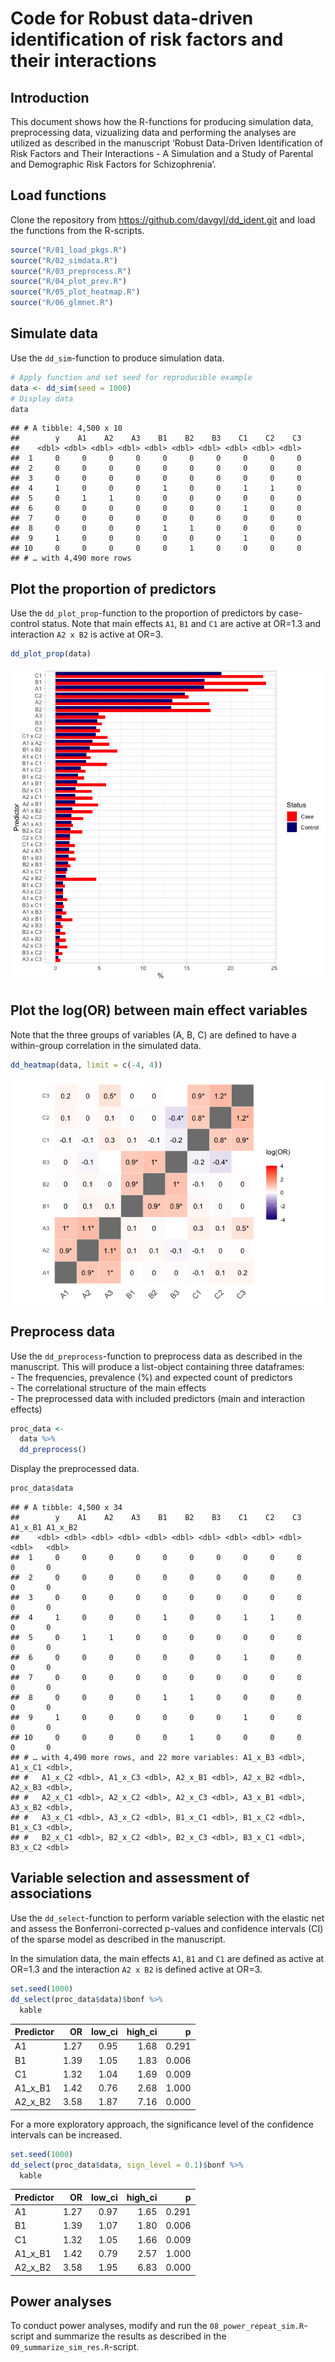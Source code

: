 Code for Robust data-driven identification of risk factors and their
interactions
================

## Introduction

This document shows how the R-functions for producing simulation data,
preprocessing data, vizualizing data and performing the analyses are
utilized as described in the manuscript ‘Robust Data-Driven
Identification of Risk Factors and Their Interactions - A Simulation and
a Study of Parental and Demographic Risk Factors for Schizophrenia’.

## Load functions

Clone the repository from <https://github.com/davgyl/dd_ident.git> and
load the functions from the R-scripts.

``` r
source("R/01_load_pkgs.R")
source("R/02_simdata.R")
source("R/03_preprocess.R")
source("R/04_plot_prev.R")
source("R/05_plot_heatmap.R")
source("R/06_glmnet.R")
```

## Simulate data

Use the `dd_sim`-function to produce simulation data.

``` r
# Apply function and set seed for reproducible example
data <- dd_sim(seed = 1000)
# Display data
data
```

    ## # A tibble: 4,500 x 10
    ##        y    A1    A2    A3    B1    B2    B3    C1    C2    C3
    ##    <dbl> <dbl> <dbl> <dbl> <dbl> <dbl> <dbl> <dbl> <dbl> <dbl>
    ##  1     0     0     0     0     0     0     0     0     0     0
    ##  2     0     0     0     0     0     0     0     0     0     0
    ##  3     0     0     0     0     0     0     0     0     0     0
    ##  4     1     0     0     0     1     0     0     1     1     0
    ##  5     0     1     1     0     0     0     0     0     0     0
    ##  6     0     0     0     0     0     0     0     1     0     0
    ##  7     0     0     0     0     0     0     0     0     0     0
    ##  8     0     0     0     0     1     1     0     0     0     0
    ##  9     1     0     0     0     0     0     0     1     0     0
    ## 10     0     0     0     0     0     1     0     0     0     0
    ## # … with 4,490 more rows

## Plot the proportion of predictors

Use the `dd_plot_prop`-function to the proportion of predictors by
case-control status. Note that main effects `A1`, `B1` and `C1` are
active at OR=1.3 and interaction `A2 x B2` is active at OR=3.

``` r
dd_plot_prop(data)
```

![](README_files/figure-gfm/chunk_03-1.png)<!-- -->

## Plot the log(OR) between main effect variables

Note that the three groups of variables (A, B, C) are defined to have a
within-group correlation in the simulated data.

``` r
dd_heatmap(data, limit = c(-4, 4))
```

![](README_files/figure-gfm/chunk_04-1.png)<!-- -->

## Preprocess data

Use the `dd_preprocess`-function to preprocess data as described in the
manuscript. This will produce a list-object containing three
dataframes:  
\- The frequencies, prevalence (%) and expected count of predictors  
\- The correlational structure of the main effects  
\- The preprocessed data with included predictors (main and interaction
effects)

``` r
proc_data <- 
  data %>% 
  dd_preprocess()
```

Display the preprocessed data.

``` r
proc_data$data
```

    ## # A tibble: 4,500 x 34
    ##        y    A1    A2    A3    B1    B2    B3    C1    C2    C3 A1_x_B1 A1_x_B2
    ##    <dbl> <dbl> <dbl> <dbl> <dbl> <dbl> <dbl> <dbl> <dbl> <dbl>   <dbl>   <dbl>
    ##  1     0     0     0     0     0     0     0     0     0     0       0       0
    ##  2     0     0     0     0     0     0     0     0     0     0       0       0
    ##  3     0     0     0     0     0     0     0     0     0     0       0       0
    ##  4     1     0     0     0     1     0     0     1     1     0       0       0
    ##  5     0     1     1     0     0     0     0     0     0     0       0       0
    ##  6     0     0     0     0     0     0     0     1     0     0       0       0
    ##  7     0     0     0     0     0     0     0     0     0     0       0       0
    ##  8     0     0     0     0     1     1     0     0     0     0       0       0
    ##  9     1     0     0     0     0     0     0     1     0     0       0       0
    ## 10     0     0     0     0     0     1     0     0     0     0       0       0
    ## # … with 4,490 more rows, and 22 more variables: A1_x_B3 <dbl>, A1_x_C1 <dbl>,
    ## #   A1_x_C2 <dbl>, A1_x_C3 <dbl>, A2_x_B1 <dbl>, A2_x_B2 <dbl>, A2_x_B3 <dbl>,
    ## #   A2_x_C1 <dbl>, A2_x_C2 <dbl>, A2_x_C3 <dbl>, A3_x_B1 <dbl>, A3_x_B2 <dbl>,
    ## #   A3_x_C1 <dbl>, A3_x_C2 <dbl>, B1_x_C1 <dbl>, B1_x_C2 <dbl>, B1_x_C3 <dbl>,
    ## #   B2_x_C1 <dbl>, B2_x_C2 <dbl>, B2_x_C3 <dbl>, B3_x_C1 <dbl>, B3_x_C2 <dbl>

## Variable selection and assessment of associations

Use the `dd_select`-function to perform variable selection with the
elastic net and assess the Bonferroni-corrected p-values and confidence
intervals (CI) of the sparse model as described in the manuscript.

In the simulation data, the main effects `A1`, `B1` and `C1` are defined
as active at OR=1.3 and the interaction `A2 x B2` is defined active at
OR=3.

``` r
set.seed(1000)
dd_select(proc_data$data)$bonf %>% 
  kable
```

| Predictor |   OR | low\_ci | high\_ci |     p |
| :-------- | ---: | ------: | -------: | ----: |
| A1        | 1.27 |    0.95 |     1.68 | 0.291 |
| B1        | 1.39 |    1.05 |     1.83 | 0.006 |
| C1        | 1.32 |    1.04 |     1.69 | 0.009 |
| A1\_x\_B1 | 1.42 |    0.76 |     2.68 | 1.000 |
| A2\_x\_B2 | 3.58 |    1.87 |     7.16 | 0.000 |

For a more exploratory approach, the significance level of the
confidence intervals can be increased.

``` r
set.seed(1000)
dd_select(proc_data$data, sign_level = 0.1)$bonf %>% 
  kable
```

| Predictor |   OR | low\_ci | high\_ci |     p |
| :-------- | ---: | ------: | -------: | ----: |
| A1        | 1.27 |    0.97 |     1.65 | 0.291 |
| B1        | 1.39 |    1.07 |     1.80 | 0.006 |
| C1        | 1.32 |    1.05 |     1.66 | 0.009 |
| A1\_x\_B1 | 1.42 |    0.79 |     2.57 | 1.000 |
| A2\_x\_B2 | 3.58 |    1.95 |     6.83 | 0.000 |

## Power analyses

To conduct power analyses, modify and run the
`08_power_repeat_sim.R`-script and summarize the results as described in
the `09_summarize_sim_res.R`-script.
